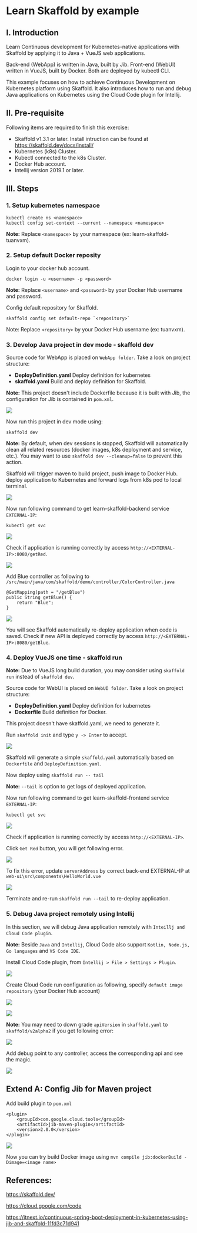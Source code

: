 
# Learn Skaffold by example

## I. Introduction

Learn Continuous development for Kubernetes-native applications with Skaffold by applying it to Java + VueJS web applications.

Back-end (WebApp) is written in Java, built by Jib. Front-end (WebUI) written in VueJS, built by Docker. Both are deployed by kubectl CLI.

This example focuses on how to achieve Continuous Development on Kubernetes platform using Skaffold. It also introduces how to run and debug Java applications on Kubernetes using the Cloud Code plugin for Intellij.

## II. Pre-requisite

Following items are required to finish this exercise:

- Skaffold v1.3.1 or later. Install intruction can be found at https://skaffold.dev/docs/install/
- Kubernetes (k8s) Cluster.
- Kubectl connected to the k8s Cluster.
- Docker Hub account.
- Intellij version 2019.1 or later.

## III. Steps
### 1. Setup kubernetes namespace

    kubectl create ns <namespace>
    kubectl config set-context --current --namespace <namespace>

**Note:** Replace `<namespace>` by your namespace (ex: learn-skaffold-tuanvxm).

### 2. Setup default Docker reposity
Login to your docker hub account.

    docker login -u <username> -p <password>

**Note:** Replace `<username>` and `<password>` by your Docker Hub username and password.

Config default repository for Skaffold.

    skaffold config set default-repo `<repository>`

Note: Replace `<repository>` by your Docker Hub username (ex: tuanvxm).

### 3. Develop Java project in dev mode - skaffold dev

Source code for WebApp is placed on `WebApp folder`. Take a look on project structure:

-  **DeployDefinition.yaml** Deploy definition for kubernetes
-  **skaffold.yaml** Build and deploy definition for Skaffold.

**Note:** This project doesn't include Dockerfile because it is built with Jib, the configuration for Jib is contained in `pom.xml`.

![](https://tuanvxm-mix-files.s3-ap-southeast-1.amazonaws.com/git/skaffold/ConfigureJib.PNG)

Now run this project in dev mode using:

    skaffold dev

**Note:** By default, when dev sessions is stopped, Skaffold will automatically clean all related resources (docker images, k8s deployment and service, etc.). You may want to use `skaffold dev --cleanup=false` to prevent this action.

Skaffold will trigger maven to build project, push image to Docker Hub. deploy application to Kubernetes and forward logs from k8s pod to local terminal.

![](https://tuanvxm-mix-files.s3-ap-southeast-1.amazonaws.com/git/skaffold/terminal-dev.PNG)

Now run following command to get learn-skaffold-backend service `EXTERNAL-IP`:

    kubectl get svc

![](https://tuanvxm-mix-files.s3-ap-southeast-1.amazonaws.com/git/skaffold/get-svc-java.png)

Check if application is running correctly by access `http://<EXTERNAL-IP>:8080/getRed`.

![](https://tuanvxm-mix-files.s3-ap-southeast-1.amazonaws.com/git/skaffold/get-red.PNG)

Add Blue controller as following to  `/src/main/java/com/skaffold/demo/controller/ColorController.java`

	@GetMapping(path = "/getBlue")
    public String getBlue() {
        return "Blue";
    }

![](https://tuanvxm-mix-files.s3-ap-southeast-1.amazonaws.com/git/skaffold/getBlue.PNG)

You will see Skaffold automatically re-deploy application when code is saved. Check if new API is deployed correctly by access `http://<EXTERNAL-IP>:8080/getBlue`.

### 4. Deploy VueJS one time - skaffold run

**Note:** Due to VueJS long build duration, you may consider using `skaffold run` instead of `skaffold dev`.

Source code for WebUI is placed on `WebUI folder`. Take a look on project structure:

-  **DeployDefinition.yaml** Deploy definition for kubernetes
-  **Dockerfile** Build definition for Docker.

This project doesn't have skaffold.yaml, we need to generate it.

Run `skaffold init` and type `y -> Enter` to accept.

![](https://tuanvxm-mix-files.s3-ap-southeast-1.amazonaws.com/git/skaffold/skaffold-init.PNG)

Skaffold will generate a simple `skaffold.yaml` automatically based on `Dockerfile` and `DeployDefinition.yaml`.

Now deploy using `skaffold run -- tail`

**Note:** `--tail` is option to get logs of deployed application.

Now run following command to get learn-skaffold-frontend service `EXTERNAL-IP`:

    kubectl get svc

![](https://tuanvxm-mix-files.s3-ap-southeast-1.amazonaws.com/git/skaffold/get-svc-vuejs.PNG)

Check if application is running correctly by access `http://<EXTERNAL-IP>`.

Click `Get Red` button, you will get following error.

![](https://tuanvxm-mix-files.s3-ap-southeast-1.amazonaws.com/git/skaffold/get-red-failed.PNG)

To fix this error, update `serverAddress` by correct back-end EXTERNAL-IP at `web-ui\src\components\HelloWorld.vue`

![](https://tuanvxm-mix-files.s3-ap-southeast-1.amazonaws.com/git/skaffold/server-address.PNG)

Terminate and re-run `skaffold run --tail` to re-deploy application.

### 5. Debug Java project remotely using Intellij

In this section, we will debug Java application remotely with `Inteillj and Cloud Code plugin`.

**Note:** Beside `Java` and `Intellij`, Cloud Code also support `Kotlin, Node.js, Go languages` and `VS Code IDE`.

Install Cloud Code plugin, from `Intellij > File > Settings > Plugin`. 

![](https://tuanvxm-mix-files.s3-ap-southeast-1.amazonaws.com/git/skaffold/84979872_2908824212493747_7825021824483196928_n.png)

Create Cloud Code run configuration as following, specify `default image repository` (your Docker Hub account)

![](https://tuanvxm-mix-files.s3-ap-southeast-1.amazonaws.com/git/skaffold/83520518_884298008678361_4135457291572871168_n.png)

![](https://tuanvxm-mix-files.s3-ap-southeast-1.amazonaws.com/git/skaffold/83514436_487081242226308_8453958547338690560_n.png)

**Note:** You may need to down grade `apiVersion` in `skaffold.yaml` to `skaffold/v2alpha2` if you get following error:

![](https://tuanvxm-mix-files.s3-ap-southeast-1.amazonaws.com/git/skaffold/83995890_2205602299747074_6245479998593957888_n.png)

Add debug point to any controller, access the corresponding api and see the magic.

![](https://tuanvxm-mix-files.s3-ap-southeast-1.amazonaws.com/git/skaffold/84659750_491885838182005_5119805109382938624_n.png)

## Extend A: Config Jib for Maven project

Add build plugin to `pom.xml`

	<plugin>
        <groupId>com.google.cloud.tools</groupId>
        <artifactId>jib-maven-plugin</artifactId>
        <version>2.0.0</version>
    </plugin>

![](https://tuanvxm-mix-files.s3-ap-southeast-1.amazonaws.com/git/skaffold/ConfigureJib.PNG)

Now you can try build Docker image using `mvn compile jib:dockerBuild -Dimage=<image name>`

## References:

https://skaffold.dev/

https://cloud.google.com/code

https://itnext.io/continuous-spring-boot-deployment-in-kubernetes-using-jib-and-skaffold-11fd3c71d941

